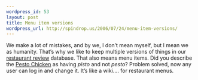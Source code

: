 ```yaml
--- 
wordpress_id: 53
layout: post
title: Menu item versions
wordpress_url: http://spindrop.us/2006/07/24/menu-item-versions/
---
```

<p>We make a lot of mistakes, and by we, I don&#8217;t mean myself, but I mean we as humanity.  That&#8217;s why we like to keep multiple versions of things in our <a href="http://reviewsby.us/">restaurant review</a> database.  That also means menu items.  Did you describe the <a href="http://reviewsby.us/restaurant/newsroom/menu/pesto-chicken-sandwich">Pesto Chicken</a> as having <em>pisto</em> and not <em>pesto</em>?  Problem solved, now any user can log in and change it.  It&#8217;s like a wiki&#8230;. for restaurant menus.</p>
